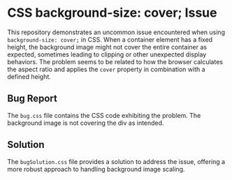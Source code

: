 # CSS background-size: cover; Issue
This repository demonstrates an uncommon issue encountered when using `background-size: cover;` in CSS.  When a container element has a fixed height, the background image might not cover the entire container as expected, sometimes leading to clipping or other unexpected display behaviors. The problem seems to be related to how the browser calculates the aspect ratio and applies the `cover` property in combination with a defined height.

## Bug Report
The `bug.css` file contains the CSS code exhibiting the problem.  The background image is not covering the div as intended. 

## Solution
The `bugSolution.css` file provides a solution to address the issue, offering a more robust approach to handling background image scaling.